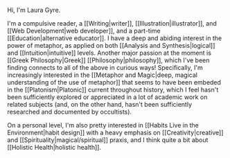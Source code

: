 Hi, I'm Laura Gyre. 

I'm a compulsive reader, a [[Writing|writer]], [[Illustration|illustrator]], and [[Web Development|web developer]], and a part-time [[Education|alternative educator]]. I have a deep and abiding interest in the power of metaphor, as applied on both [[Analysis and Synthesis|logical]] and [[Intuition|intuitive]] levels. Another major passion at the moment is [[Greek Philosophy|Greek]] [[Philosophy|philosophy]], which I've been finding connects to all of the above in curious ways! Specifically, I'm increasingly interested in the [[Metaphor and Magic|deep, magical understanding of the use of metaphor]] that seems to have been embeded in the [[Platonism|Platonic]] current throughout history, which I feel hasn't been sufficiently explored or appreciated in a lot of academic work on related subjects (and, on the other hand, hasn't been sufficiently researched and documented by occultists). 

On a personal level, I'm also pretty interested in [[Habits Live in the Environment|habit design]] with a heavy emphasis on [[Creativity|creative]] and [[Spirituality|magical/spiritual]] praxis, and I think quite a bit about [[Holistic Health|holistic health]]. 